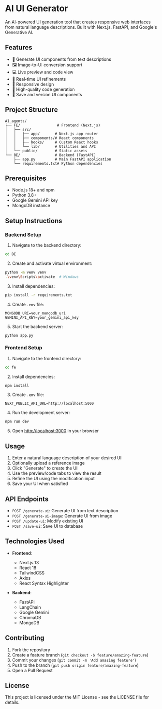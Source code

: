 # AI UI Generator

An AI-powered UI generation tool that creates responsive web interfaces from natural language descriptions. Built with Next.js, FastAPI, and Google's Generative AI.

## Features

- 🎨 Generate UI components from text descriptions
- 🖼️ Image-to-UI conversion support
- 💻 Live preview and code view
- 🔄 Real-time UI refinements
- 📱 Responsive design
- 🎯 High-quality code generation
- 💾 Save and version UI components

## Project Structure

```
AI_agents/
├── FE/                 # Frontend (Next.js)
│   ├── src/
│   │   ├── app/       # Next.js app router
│   │   ├── components/# React components
│   │   ├── hooks/     # Custom React hooks
│   │   └── lib/       # Utilities and API
│   └── public/        # Static assets
└── BE/                # Backend (FastAPI)
    ├── app.py         # Main FastAPI application
    └── requirements.txt# Python dependencies
```

## Prerequisites

- Node.js 18+ and npm
- Python 3.8+
- Google Gemini API key
- MongoDB instance

## Setup Instructions

### Backend Setup

1. Navigate to the backend directory:
```bash
cd BE
```

2. Create and activate virtual environment:
```bash
python -m venv venv
.\venv\Scripts\activate  # Windows
```

3. Install dependencies:
```bash
pip install -r requirements.txt
```

4. Create `.env` file:
```env
MONGODB_URI=your_mongodb_uri
GEMINI_API_KEY=your_gemini_api_key
```

5. Start the backend server:
```bash
python app.py
```

### Frontend Setup

1. Navigate to the frontend directory:
```bash
cd fe
```

2. Install dependencies:
```bash
npm install
```

3. Create `.env` file:
```env
NEXT_PUBLIC_API_URL=http://localhost:5000
```

4. Run the development server:
```bash
npm run dev
```

5. Open [http://localhost:3000](http://localhost:3000) in your browser

## Usage

1. Enter a natural language description of your desired UI
2. Optionally upload a reference image
3. Click "Generate" to create the UI
4. Use the preview/code tabs to view the result
5. Refine the UI using the modification input
6. Save your UI when satisfied

## API Endpoints

- `POST /generate-ui`: Generate UI from text description
- `POST /generate-ui-image`: Generate UI from image
- `POST /update-ui`: Modify existing UI
- `POST /save-ui`: Save UI to database

## Technologies Used

- **Frontend**:
  - Next.js 13
  - React 18
  - TailwindCSS
  - Axios
  - React Syntax Highlighter

- **Backend**:
  - FastAPI
  - LangChain
  - Google Gemini
  - ChromaDB
  - MongoDB

## Contributing

1. Fork the repository
2. Create a feature branch (`git checkout -b feature/amazing-feature`)
3. Commit your changes (`git commit -m 'Add amazing feature'`)
4. Push to the branch (`git push origin feature/amazing-feature`)
5. Open a Pull Request

## License

This project is licensed under the MIT License - see the LICENSE file for details.
